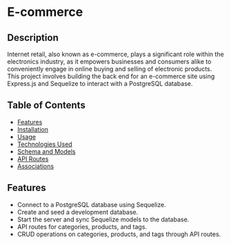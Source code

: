 # E-commerce 


## Description

Internet retail, also known as e-commerce, plays a significant role within the electronics industry, as it empowers businesses and consumers alike to conveniently engage in online buying and selling of electronic products. This project involves building the back end for an e-commerce site using Express.js and Sequelize to interact with a PostgreSQL database.

## Table of Contents
- [Features](#features)
- [Installation](#installation)
- [Usage](#usage)
- [Technologies Used](#technologies-used)
- [Schema and Models](#schema-and-models)
- [API Routes](#api-routes)
- [Associations](#associations)

## Features

- Connect to a PostgreSQL database using Sequelize.
- Create and seed a development database.
- Start the server and sync Sequelize models to the database.
- API routes for categories, products, and tags.
- CRUD operations on categories, products, and tags through API routes.